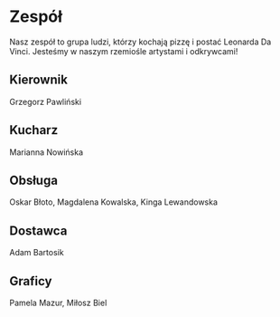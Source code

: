 # Zespół

Nasz zespół to grupa ludzi, którzy kochają pizzę i postać Leonarda Da Vinci. Jesteśmy w naszym rzemiośle artystami i odkrywcami! 

## Kierownik

Grzegorz Pawliński

## Kucharz

Marianna Nowińska

## Obsługa

Oskar Błoto, Magdalena Kowalska, Kinga Lewandowska

## Dostawca

Adam Bartosik

## Graficy

Pamela Mazur, Miłosz Biel
